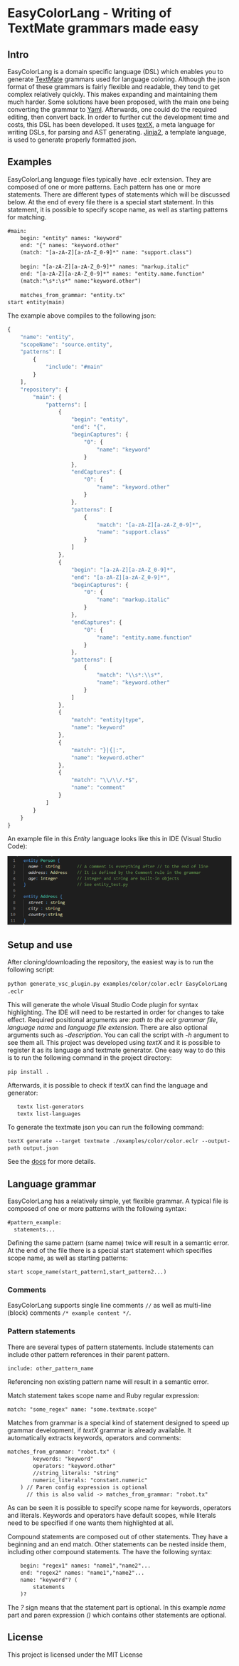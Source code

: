 # EasyColorLang - Writing of TextMate grammars made easy

## Intro

EasyColorLang is a domain specific language (DSL) which enables you to generate [TextMate](https://macromates.com/manual/en/language_grammars) grammars used for
language coloring. Although the json format of these grammars is fairly flexible and readable, they tend to get complex relatively quickly.
This makes expanding and maintaining them much harder. Some solutions have been proposed, with the main one being converting the grammar to [Yaml](https://yaml.org/).
Afterwards, one could do the required editing, then convert back. In order to further cut the development time and costs, this DSL has been developed.
It uses [textX](https://github.com/textX/textX), a meta language for writing DSLs, for parsing and AST generating. [Jinja2](https://jinja.palletsprojects.com/en/2.11.x/), a template language,
is used to generate properly formatted json.

## Examples

EasyColorLang language files typically have .eclr extension. They are composed of one or more patterns. Each pattern has one or more statements.
There are different types of statements which will be discussed below. At the end of every file there is a special start statement. In this statement, it
is possible to specify scope name, as well as starting patterns for matching.

```
#main:
    begin: "entity" names: "keyword"
    end: "{" names: "keyword.other"
    (match: "[a-zA-Z][a-zA-Z_0-9]*" name: "support.class")

    begin: "[a-zA-Z][a-zA-Z_0-9]*" names: "markup.italic"
    end: "[a-zA-Z][a-zA-Z_0-9]*" names: "entity.name.function"
    (match:"\s*:\s*" name:"keyword.other")

    matches_from_grammar: "entity.tx"
start entity(main)
```

The example above compiles to the following json:

```javascript
{
    "name": "entity",
    "scopeName": "source.entity",
    "patterns": [
        {
            "include": "#main"
        }
    ],
    "repository": {
        "main": {
            "patterns": [
                {
                    "begin": "entity",
                    "end": "{",
                    "beginCaptures": {
                        "0": {
                            "name": "keyword"
                        }
                    },
                    "endCaptures": {
                        "0": {
                            "name": "keyword.other"
                        }
                    },
                    "patterns": [
                        {
                            "match": "[a-zA-Z][a-zA-Z_0-9]*",
                            "name": "support.class"
                        }
                    ]
                },
                {
                    "begin": "[a-zA-Z][a-zA-Z_0-9]*",
                    "end": "[a-zA-Z][a-zA-Z_0-9]*",
                    "beginCaptures": {
                        "0": {
                            "name": "markup.italic"
                        }
                    },
                    "endCaptures": {
                        "0": {
                            "name": "entity.name.function"
                        }
                    },
                    "patterns": [
                        {
                            "match": "\\s*:\\s*",
                            "name": "keyword.other"
                        }
                    ]
                },
                {
                    "match": "entity|type",
                    "name": "keyword"
                },
                {
                    "match": "}|{|:",
                    "name": "keyword.other"
                },
                {
                    "match": "\\/\\/.*$",
                    "name": "comment"
                }
            ]
        }
    }
}
```

An example file in this _Entity_ language looks like this in IDE (Visual Studio Code):

![Error](https://raw.githubusercontent.com/IgorMaj/SyntaxColoring/master/art/entity_example.PNG)

## Setup and use

After cloning/downloading the repository, the easiest way is to run the following script:

`python generate_vsc_plugin.py examples/color/color.eclr EasyColorLang .eclr`

This will generate the whole Visual Studio Code plugin for syntax highlighting. The IDE will need
to be restarted in order for changes to take effect. Required positional arguments are: _path to the eclr grammar file_,
_language name_ and _language file extension_. There are also optional arguments such as _-description_. You can call the script with
_-h_ argument to see them all.
This project was developed using _textX_ and it is possible to register it as its language and textmate generator.
One easy way to do this is to run the following command in the project directory:

`pip install .`

Afterwards, it is possible to check if textX can find the language and generator:

```
   textx list-generators
   textx list-languages
```

To generate the textmate json you can run the following command:

```
textX generate --target textmate ./examples/color/color.eclr --output-path output.json
```

See the [docs](https://textx.github.io/textX/stable/registration/) for more details.

## Language grammar

EasyColorLang has a relatively simple, yet flexible grammar. A typical file is composed of one or more patterns with the following
syntax:

```
#pattern_example:
  statements...
```

Defining the same pattern (same name) twice will result in a semantic error.
At the end of the file there is a special start statement which specifies scope name, as well as starting patterns:

```
start scope_name(start_pattern1,start_pattern2...)
```

### Comments

EasyColorLang supports single line comments `//` as well as multi-line (block) comments `/* example content */`.

### Pattern statements

There are several types of pattern statements. Include statements can include other pattern references in their parent pattern.

```
include: other_pattern_name
```

Referencing non existing pattern name will result in a semantic error.

Match statement takes scope name and Ruby regular expression:

```
match: "some_regex" name: "some.textmate.scope"
```

Matches from grammar is a special kind of statement designed to speed up grammar development, if _textX_ grammar
is already available. It automatically extracts keywords, operators and comments:

```
matches_from_grammar: "robot.tx" (
        keywords: "keyword"
        operators: "keyword.other"
        //string_literals: "string"
        numeric_literals: "constant.numeric"
    ) // Paren config expression is optional
      // this is also valid -> matches_from_grammar: "robot.tx"

```

As can be seen it is possible to specify scope name for keywords, operators and literals. Keywords and operators have default scopes,
while literals need to be specified if one wants them highlighted at all.

Compound statements are composed out of other statements. They have a beginning and an end match. Other statements can be nested inside them, including other compound statements. The have the following syntax:

```
    begin: "regex1" names: "name1","name2"...
    end: "regex2" names: "name1","name2"...
    name: "keyword"? (
        statements
    )?
```

The _?_ sign means that the statement part is optional. In this example _name_ part and paren expression _()_ which contains other statements are optional.

## License

This project is licensed under the MIT License
